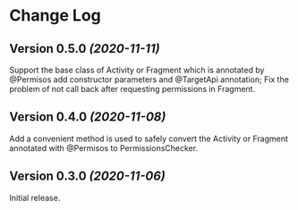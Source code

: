 Change Log
==========
Version 0.5.0 *(2020-11-11)*
----------------------------
Support the base class of Activity or Fragment which is annotated by @Permisos add constructor 
parameters and @TargetApi annotation;
Fix the problem of not call back after requesting permissions in Fragment.

Version 0.4.0 *(2020-11-08)*
----------------------------
Add a convenient method is used to safely convert the Activity or Fragment annotated with @Permisos 
to PermissionsChecker.

Version 0.3.0 *(2020-11-06)*
----------------------------
Initial release.
